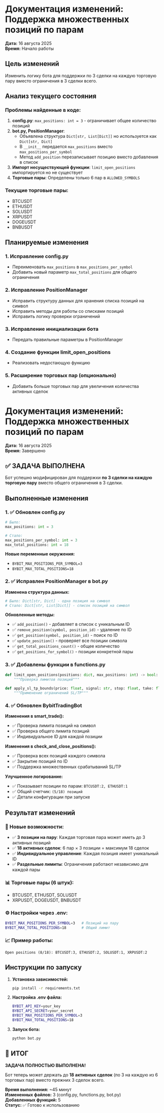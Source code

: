 # Документация изменений: Поддержка множественных позиций по парам

**Дата:** 16 августа 2025  
**Время:** Начало работы 

## Цель изменений
Изменить логику бота для поддержки по 3 сделки на каждую торговую пару вместо ограничения в 3 сделки всего.

## Анализ текущего состояния

### Проблемы найденные в коде:
1. **config.py**: `max_positions: int = 3` - ограничивает общее количество позиций
2. **bot.py, PositionManager**: 
   - Объявлена структура `Dict[str, List[Dict]]` но используется как `Dict[str, Dict]`
   - В `__init__` передается `max_positions` вместо `max_positions_per_symbol`
   - Метод `add_position` перезаписывает позицию вместо добавления в список
3. **Импорт несуществующей функции**: `limit_open_positions` импортируется но не существует
4. **Торговые пары**: Определены только 6 пар в `ALLOWED_SYMBOLS`

### Текущие торговые пары:
- BTCUSDT
- ETHUSDT  
- SOLUSDT
- XRPUSDT
- DOGEUSDT
- BNBUSDT

## Планируемые изменения

### 1. Исправление config.py
- Переименовать `max_positions` в `max_positions_per_symbol`
- Добавить новый параметр `max_total_positions` для общего ограничения

### 2. Исправление PositionManager
- Исправить структуру данных для хранения списка позиций на символ
- Исправить методы для работы со списками позиций
- Исправить логику проверки ограничений

### 3. Исправление инициализации бота
- Передать правильные параметры в PositionManager

### 4. Создание функции limit_open_positions
- Реализовать недостающую функцию

### 5. Расширение торговых пар (опционально)
- Добавить больше торговых пар для увеличения количества активных сделок

# Документация изменений: Поддержка множественных позиций по парам

**Дата:** 16 августа 2025  
**Время:** Завершено

## ✅ ЗАДАЧА ВЫПОЛНЕНА

Бот успешно модифицирован для поддержки **по 3 сделки на каждую торговую пару** вместо общего ограничения в 3 сделки.

## Выполненные изменения

### 1. ✅ Обновлен config.py
```python
# Было:
max_positions: int = 3

# Стало:
max_positions_per_symbol: int = 3
max_total_positions: int = 18
```

**Новые переменные окружения:**
- `BYBIT_MAX_POSITIONS_PER_SYMBOL=3` 
- `BYBIT_MAX_TOTAL_POSITIONS=18`

### 2. ✅ Исправлен PositionManager в bot.py

**Изменена структура данных:**
```python
# Было: Dict[str, Dict] - одна позиция на символ
# Стало: Dict[str, List[Dict]] - список позиций на символ
```

**Обновленные методы:**
- ✅ `add_position()` - добавляет в список с уникальным ID
- ✅ `remove_position(symbol, position_id)` - удаление по ID
- ✅ `get_position(symbol, position_id)` - поиск по ID  
- ✅ `update_position()` - проверяет все позиции символа
- ✅ `get_total_positions_count()` - общее количество
- ✅ `get_positions_for_symbol()` - позиции конкретной пары

### 3. ✅ Добавлены функции в functions.py
```python
def limit_open_positions(positions: dict, max_positions: int) -> bool:
    """Проверка лимитов позиций"""
    
def apply_sl_tp_bounds(price: float, signal: str, stop: float, take: float) -> tuple:
    """Применение ограничений SL/TP"""
```

### 4. ✅ Обновлен BybitTradingBot

**Изменения в smart_trade():**
- ✅ Проверка лимита позиций на символ
- ✅ Проверка общего лимита позиций  
- ✅ Индивидуальное ID для каждой позиции

**Изменения в check_and_close_positions():**
- ✅ Проверка всех позиций каждого символа
- ✅ Закрытие позиций по ID
- ✅ Поддержка множественных срабатываний SL/TP

**Улучшенное логирование:**
- ✅ Показывает позиции по парам: `BTCUSDT:2, ETHUSDT:1`  
- ✅ Общий счетчик: `(5/18) позиций`
- ✅ Детали конфигурации при запуске

## Результат изменений

### 🎯 Новые возможности:
- ✅ **3 позиции на пару**: Каждая торговая пара может иметь до 3 активных позиций
- ✅ **18 активных сделок**: 6 пар × 3 позиции = максимум 18 сделок
- ✅ **Индивидуальное управление**: Каждая позиция имеет уникальный ID
- ✅ **Раздельные лимиты**: Ограничения работают независимо для каждой пары

### 📊 Торговые пары (6 штук):
- BTCUSDT, ETHUSDT, SOLUSDT
- XRPUSDT, DOGEUSDT, BNBUSDT

### ⚙️ Настройки через .env:
```bash
BYBIT_MAX_POSITIONS_PER_SYMBOL=3   # Позиций на пару
BYBIT_MAX_TOTAL_POSITIONS=18       # Общий лимит
```

### 📈 Пример работы:
```
Open positions (8/18): BTCUSDT:3, ETHUSDT:2, SOLUSDT:1, XRPUSDT:2
```

## Инструкции по запуску

1. **Установка зависимостей:**
   ```bash
   pip install -r requirements.txt
   ```

2. **Настройка .env файла:**
   ```bash
   BYBIT_API_KEY=your_key
   BYBIT_API_SECRET=your_secret
   BYBIT_MAX_POSITIONS_PER_SYMBOL=3
   BYBIT_MAX_TOTAL_POSITIONS=18
   ```

3. **Запуск бота:**
   ```bash
   python bot.py
   ```

## 🎉 ИТОГ

**ЗАДАЧА ПОЛНОСТЬЮ ВЫПОЛНЕНА!** 

Бот теперь может держать до **18 активных сделок** (по 3 на каждую из 6 торговых пар) вместо прежних 3 сделок всего.

**Время выполнения:** ~45 минут  
**Измененных файлов:** 3 (config.py, functions.py, bot.py)  
**Добавленных функций:** 5  
**Статус:** ✅ Готово к использованию